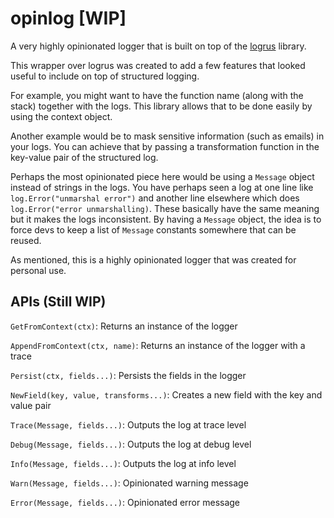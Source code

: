 # opinlog [WIP]

A very highly opinionated logger that is built on top of the [logrus](https://github.com/sirupsen/logrus) library. 

This wrapper over logrus was created to add a few features that looked useful to include on top of structured logging.  

For example, you might want to have the function name (along with the stack) together with the logs.
This library allows that to be done easily by using the context object.

Another example would be to mask sensitive information (such as emails) in your logs. 
You can achieve that by passing a transformation function in the key-value pair of the structured log. 

Perhaps the most opinionated piece here would be using a `Message` object instead of strings in the logs. 
You have perhaps seen a log at one line like `log.Error("unmarshal error")` 
and another line elsewhere which does `log.Error("error unmarshalling)`. 
These basically have the same meaning but it makes the logs inconsistent. 
By having a `Message` object, the idea is to force devs to keep a list of `Message` constants somewhere that can be reused. 

As mentioned, this is a highly opinionated logger that was created for personal use. 

## APIs (Still WIP)
`GetFromContext(ctx)`: Returns an instance of the logger

`AppendFromContext(ctx, name)`: Returns an instance of the logger with a trace

`Persist(ctx, fields...)`: Persists the fields in the logger
 
`NewField(key, value, transforms...)`: Creates a new field with the key and value pair

`Trace(Message, fields...)`: Outputs the log at trace level

`Debug(Message, fields...)`: Outputs the log at debug level

`Info(Message, fields...)`: Outputs the log at info level

`Warn(Message, fields...)`: Opinionated warning message

`Error(Message, fields...)`: Opinionated error message
